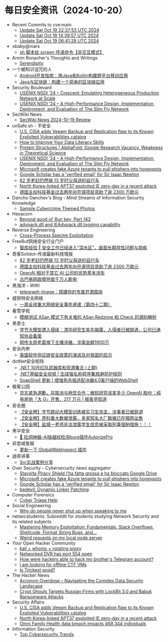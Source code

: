 # 每日安全资讯（2024-10-20）

- Recent Commits to cve:main
  - [Update Sat Oct 19 22:37:53 UTC 2024](https://github.com/trickest/cve/commit/d15224fa1e3e647b5e74647df119d5bc0a61296f)
  - [Update Sat Oct 19 14:39:57 UTC 2024](https://github.com/trickest/cve/commit/d3e4462bbb3f058fdad5162f5a7b0334008b8801)
  - [Update Sat Oct 19 06:41:28 UTC 2024](https://github.com/trickest/cve/commit/62301980a4a3a29e22d4c8bb2837d6a07a7e9923)
- obaby@mars
  - [sh 脚本给 screen 传递命令【非交互模式】](https://h4ck.org.cn/2024/10/18372)
- Armin Ronacher's Thoughts and Writings
  - [Serendipity](http://lucumr.pocoo.org/2024/10/19/serendipity)
- 一个被知识诅咒的人
  - [Android开发指南：用Java和Kotlin构建跨平台移动应用](https://blog.csdn.net/nokiaguy/article/details/142897103)
  - [Java与区块链：构建一个简单的区块链应用](https://blog.csdn.net/nokiaguy/article/details/142897079)
- Security Boulevard
  - [USENIX NSDI ’24 – Crescent: Emulating Heterogeneous Production Network at Scale](https://securityboulevard.com/2024/10/usenix-nsdi-24-crescent-emulating-heterogeneous-production-network-at-scale/)
  - [USENIX NSDI ’24 – A High-Performance Design, Implementation, Deployment, and Evaluation of The Slim Fly Network](https://securityboulevard.com/2024/10/usenix-nsdi-24-a-high-performance-design-implementation-deployment-and-evaluation-of-the-slim-fly-network/)
- SecWiki News
  - [SecWiki News 2024-10-19 Review](http://www.sec-wiki.com/?2024-10-19)
- unSafe.sh - 不安全
  - [U.S. CISA adds Veeam Backup and Replication flaw to its Known Exploited Vulnerabilities catalog](https://buaq.net/go-268219.html)
  - [How to Improve Your Data Literacy Skills](https://buaq.net/go-268227.html)
  - [Protein Structures | AlphaFold: Google Research Vacancy, Weakness in Theoretical Science](https://buaq.net/go-268226.html)
  - [USENIX NSDI ’24 – A High-Performance Design, Implementation, Deployment, and Evaluation of The Slim Fly Network](https://buaq.net/go-268230.html)
  - [Microsoft creates fake Azure tenants to pull phishers into honeypots](https://buaq.net/go-268217.html)
  - [Google Scholar has a 'verified email' for Sir Isaac Newton](https://buaq.net/go-268218.html)
  - [82 岁老妇仍然骑 13 岁时父母送的自行车](https://buaq.net/go-268244.html)
  - [North Korea-linked APT37 exploited IE zero-day in a recent attack](https://buaq.net/go-268210.html)
  - [德国主权科技基金过去两年向开源项目资助了逾  2300 万欧元](https://buaq.net/go-268245.html)
- Dancho Danchev's Blog - Mind Streams of Information Security Knowledge
  - [Sample Cybercrime Themed Photos](https://ddanchev.blogspot.com/2024/10/sample-cybercrime-themed-photos.html)
- Hexacorn
  - [Beyond good ol’ Run key, Part 143](https://www.hexacorn.com/blog/2024/10/19/beyond-good-ol-run-key-part-143/)
  - [advpack.dll and IEAdvpack.dll logging capability](https://www.hexacorn.com/blog/2024/10/19/advpack-dll-and-ieadvpack-dll-logging-capability/)
- Reverse Engineering
  - [Cross-Process Spectre Exploitation](https://www.reddit.com/r/ReverseEngineering/comments/1g78393/crossprocess_spectre_exploitation/)
- FreeBuf网络安全行业门户
  - [智库经验 ‖ 安全工作已经进入“深水区”，直面长期共性问题与顽疾](https://www.freebuf.com/articles/neopoints/413226.html)
- 奇客Solidot–传递最新科技情报
  - [82 岁老妇仍然骑 13 岁时父母送的自行车](https://www.solidot.org/story?sid=79539)
  - [德国主权科技基金过去两年向开源项目资助了逾  2300 万欧元](https://www.solidot.org/story?sid=79538)
  - [OpenAI 相对于其它 AI 公司的优势基本消失](https://www.solidot.org/story?sid=79537)
  - [古巴电网故障导致千万人断电](https://www.solidot.org/story?sid=79536)
- 黑海洋 - WIKI
  - [telegraph-Image：搭建你的专属开源图床](https://www.upx8.com/4358)
- 威努特安全网络
  - [一周全球重大网络安全事件速递（第四十二期）](https://mp.weixin.qq.com/s?__biz=MzAwNTgyODU3NQ==&mid=2651127679&idx=1&sn=e43ee9430540e4a09de2d3051b0a717a&chksm=80e6e5cfb7916cd978b28dfa557ce899027e2603df18bfc4d65e7b3476232295e73e8ba5ceb9&scene=58&subscene=0#rd)
- 看雪学苑
  - [模糊测试 ASan 模式下有关堆的 ASan Redzone 和 Check 的源码解析](https://mp.weixin.qq.com/s?__biz=MjM5NTc2MDYxMw==&mid=2458578852&idx=1&sn=ce8b39f33a8b477944a917e6e1cec9ef&chksm=b18ddf2e86fa5638101e6e245ec0988622454fdd9f9cd0adc671f9c04a10eac67788a60210df&scene=58&subscene=0#rd)
- 黑奇士
  - [字节大模型遭入侵续：清华研究生率先揭露，入侵者已被辞退，公司已通知协会备案](https://mp.weixin.qq.com/s?__biz=MzI5ODYwNTE4Nw==&mid=2247488596&idx=1&sn=5cc3b4f5d4a6146a6a957a7d7ef755d3&chksm=eca21bb8dbd592ae11f35d02f08be3e6cbe2bf62fc07ea99a4f36456e5fd39fb240f81bf9221&scene=58&subscene=0#rd)
  - [网传太原老葛旗下主播涉赌，涉案金额1900万](https://mp.weixin.qq.com/s?__biz=MzI5ODYwNTE4Nw==&mid=2247488596&idx=2&sn=826f0711c44dadeb09740d1c9ea6d505&chksm=eca21bb8dbd592aec2cfba6aa4db89456031171a2e82cc5af90c406653ebb9055ea694fde479&scene=58&subscene=0#rd)
- 安全内参
  - [美国软件供应链安全政策的演进及对我国的启示](https://mp.weixin.qq.com/s?__biz=MzI4NDY2MDMwMw==&mid=2247512847&idx=1&sn=fe40322b4f00cb1ceb9eb9b800523d22&chksm=ebfaf42fdc8d7d392630463fec0c2d2f1bd6ffcbaf7a9ce344bd0032e75bedeae2d9da6232b4&scene=58&subscene=0#rd)
- dotNet安全矩阵
  - [.NET 10月红队武器库和资源集合 (上期)](https://mp.weixin.qq.com/s?__biz=MzUyOTc3NTQ5MA==&mid=2247496098&idx=1&sn=292b349e6a1ad977aa06535a25a35e93&chksm=fa595f4fcd2ed6595d82af2714f33eb536fc6d530fc5f2bfbb553768b4f7af9a317433550ca9&scene=58&subscene=0#rd)
  - [.NET基础安全视频 | 生成强名称程序集规避防护规则](https://mp.weixin.qq.com/s?__biz=MzUyOTc3NTQ5MA==&mid=2247496098&idx=2&sn=75cf1535aee9a195130ff88b4f1294da&chksm=fa595f4fcd2ed659656e5c6ab16f0220e9f7d21649f35995758c0d13f84ed0e1bf0494cb5f78&scene=58&subscene=0#rd)
  - [SoapShell 更新 | 增强免杀版适配冰蝎4.0客户端的WebShell](https://mp.weixin.qq.com/s?__biz=MzUyOTc3NTQ5MA==&mid=2247496098&idx=3&sn=a4ff738a67244c8ca6bb9e8efef88131&chksm=fa595f4fcd2ed659bb46e2caab1bd152d4c15a5b6ac767d6b5ff0c17593a5d4f49500e4ae576&scene=58&subscene=0#rd)
- 极客公园
  - [京东紧急道歉，并取消与杨笠合作；微软研究该拿多少 OpenAI 股份；纯电奔驰「大 G」开售，217 万元 | 极客早知道](https://mp.weixin.qq.com/s?__biz=MTMwNDMwODQ0MQ==&mid=2653059682&idx=1&sn=fb49dab885f74214135aa41375c6575f&chksm=7e5707d449208ec2a7e9b2c5d90ad145a83475cc861d2c107ec6ff1f00cb54f4b144004e15ab&scene=58&subscene=0#rd)
- 安全圈
  - [【安全圈】字节跳动大模型训练被实习生攻击，涉事者已被辞退](https://mp.weixin.qq.com/s?__biz=MzIzMzE4NDU1OQ==&mid=2652065359&idx=1&sn=1c00451b94a4368ffb290ef836bb0a2e&chksm=f36e620fc419eb192e1d5bcf3ad0389bab734602c4061c369043da7d1b5bcd24fda3b724eb40&scene=58&subscene=0#rd)
  - [【安全圈】思科重大数据泄露，多家知名大厂数据已在暗网出售](https://mp.weixin.qq.com/s?__biz=MzIzMzE4NDU1OQ==&mid=2652065359&idx=2&sn=c877585c1ff6a9fa10ec319c11448726&chksm=f36e620fc419eb19bd811a6d08b02fe00f534afd63534e448042b45f3ca3b3646c180879534d&scene=58&subscene=0#rd)
  - [【安全圈】盐城一老师非法泄露学生信息被采取刑事强制措施！！！](https://mp.weixin.qq.com/s?__biz=MzIzMzE4NDU1OQ==&mid=2652065359&idx=3&sn=d3e808a1326778c16e0d771e02b49a04&chksm=f36e620fc419eb1957237644e21e725eafb7c976cea5e4ccfbf6a9abb791048af59e9189fe5b&scene=58&subscene=0#rd)
- 黑伞安全
  - [🧿 捡洞神器-AI版越权检测burp插件AutorizePro](https://mp.weixin.qq.com/s?__biz=MzU0MzkzOTYzOQ==&mid=2247489510&idx=1&sn=f5acc656368d5ae0c1a5386739e3036e&chksm=fb029abecc7513a8a1b83a23b1f11de6364ba3fa3bdf0bc56aec025e1a3eab701f9c296634cd&scene=58&subscene=0#rd)
- 非尝咸鱼贩
  - [更新一下 GlobalWebInspect 插件](https://mp.weixin.qq.com/s?__biz=Mzk0NDE3MTkzNQ==&mid=2247485483&idx=1&sn=df8749574a7929dac0ca4811f614d343&chksm=c329f6dbf45e7fcd52d7f12a6c0dc0e8881e2c80b5bde816fc76cf1a70c5d572a650ea054d7b&scene=58&subscene=0#rd)
- 迪哥讲事
  - [Src实战案例分享](https://mp.weixin.qq.com/s?__biz=MzIzMTIzNTM0MA==&mid=2247496175&idx=1&sn=95930a0e2e553c9e841265e8019d00b4&chksm=e8a5fb8cdfd2729a236f6266c5c0caf2bf41570798b529f8dfea139d77c7d2ca1f13e8071878&scene=58&subscene=0#rd)
- Over Security - Cybersecurity news aggregator
  - [Stavolta Piracy Shield l'ha fatta grossa e ha bloccato Google Drive](https://www.wired.it/article/piracy-shield-blocco-google-drive-download/)
  - [Microsoft creates fake Azure tenants to pull phishers into honeypots](https://www.bleepingcomputer.com/news/security/microsoft-creates-fake-azure-tenants-to-pull-phishers-into-honeypots/)
  - [Google Scholar has a 'verified email' for Sir Isaac Newton](https://www.bleepingcomputer.com/news/security/google-scholar-has-a-verified-email-for-sir-isaac-newton/)
  - [bedevil: Dynamic Linker Patching](https://dfir.ch/posts/bedevil_dynamic_linker_patching/)
- Computer Forensics
  - [Cyber Triage Help](https://www.reddit.com/r/computerforensics/comments/1g78ipz/cyber_triage_help/)
- Social Engineering
  - [Why do people never shut up when speaking to me](https://www.reddit.com/r/SocialEngineering/comments/1g7kd2z/why_do_people_never_shut_up_when_speaking_to_me/)
- netsecstudents: Subreddit for students studying Network Security and its related subjects
  - [Mastering Memory Exploitation: Fundamentals, Stack Overflows, Shellcode, Format String Bugs, and…](https://www.reddit.com/r/netsecstudents/comments/1g74y4k/mastering_memory_exploitation_fundamentals_stack/)
  - [Weird requests on my local node server](https://www.reddit.com/r/netsecstudents/comments/1g71zpz/weird_requests_on_my_local_node_server/)
- Your Open Hacker Community
  - [kali + whonix + rotating proxy](https://www.reddit.com/r/HowToHack/comments/1g77imi/kali_whonix_rotating_proxy/)
  - [Networked DVR has port 554 open](https://www.reddit.com/r/HowToHack/comments/1g7jhem/networked_dvr_has_port_554_open/)
  - [How were hackers able to hack my brother's Telegram account?](https://www.reddit.com/r/HowToHack/comments/1g73uzz/how_were_hackers_able_to_hack_my_brothers/)
  - [I am looking for offline CTF VMs](https://www.reddit.com/r/HowToHack/comments/1g6xwha/i_am_looking_for_offline_ctf_vms/)
  - [Is Trickest good?](https://www.reddit.com/r/HowToHack/comments/1g6wprr/is_trickest_good/)
- The Hacker News
  - [Acronym Overdose – Navigating the Complex Data Security Landscape](https://thehackernews.com/2024/10/acronym-overdose-navigating-complex.html)
  - [Crypt Ghouls Targets Russian Firms with LockBit 3.0 and Babuk Ransomware Attacks](https://thehackernews.com/2024/10/crypt-ghouls-targets-russian-firms-with.html)
- Security Affairs
  - [U.S. CISA adds Veeam Backup and Replication flaw to its Known Exploited Vulnerabilities catalog](https://securityaffairs.com/170014/security/u-s-cisa-adds-veeam-backup-and-replication-flaw-to-its-known-exploited-vulnerabilities-catalog.html)
  - [North Korea-linked APT37 exploited IE zero-day in a recent attack](https://securityaffairs.com/169983/apt/north-korea-apt37-ie-zero-day.html)
  - [Omni Family Health data breach impacts 468,344 individuals](https://securityaffairs.com/169972/data-breach/omni-family-health-disclosed-a-data-breach.html)
- Information Security
  - [Top Cybersecurity Trends](https://www.reddit.com/r/Information_Security/comments/1g6xaxt/top_cybersecurity_trends/)
